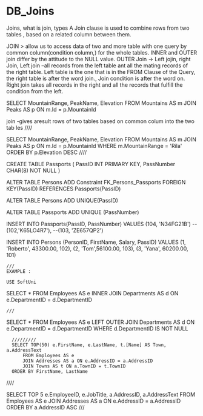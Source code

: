 # DB_Joins
Joins, what is join, types
A Join clause is used to combine rows from two tables , based on a related column between them.


JOIN > allow us to access data of two and more table with one query by common column(condition column,) for the whole tables.
INNER and OUTER  join differ by the attitude to the NULL value.
OUTER Join -> Left jojin, right Join,
Left join –all records from the left table ant all the mating records of the right table.
Left table is the one that is in the FROM Clause of the Query, the right table is after the word join.,
Join condition is after the word on.
Right join takes all records in the right and all the records that fulfill the condition from the left.


 SELECT 
      MountainRange, 
	  PeakName, 
	  Elevation 
    FROM Mountains AS m
  JOIN Peaks AS p ON m.Id = p.MountainId
  
  join -gives aresult rows of two tables based on common colum into the two tab les
  ////
  
  SELECT 
      MountainRange, 
	  PeakName, 
	  Elevation 
    FROM Mountains AS m
  JOIN Peaks AS p ON m.Id = p.MountainId
  WHERE m.MountainRange = 'Rila'
  ORDER BY p.Elevation DESC
////

CREATE TABLE Passports
(
PassID INT PRIMARY KEY,
PassNumber CHAR(8) NOT NULL
)

ALTER TABLE Persons
ADD Constraint FK_Persons_Passports FOREIGN KEY(PassID) 
                                    REFERENCES Passports(PassID)

ALTER TABLE Persons
        ADD UNIQUE(PassID)

ALTER TABLE Passports
		ADD UNIQUE (PassNumber)

INSERT INTO 
        Passports(PassID, PassNumber)
VALUES
        (104, 'N34FG21B')
		--(102,'K65LO4R7'),
		--(103, 'ZE657QP2')


INSERT INTO Persons (PersonID, FirstName, Salary, PassID)
VALUES
    (1, 'Roberto', 43300.00, 102),
	(2, 'Tom',56100.00, 103),
	(3, 'Yana', 60200.00, 101)

	///
	EXAMPLE :
	
	USE SoftUni
SELECT
     * 
    FROM 
	   Employees AS e
    INNER JOIN Departments AS d ON e.DepartmentID = d.DepartmentID
    
    ///
    
SELECT * FROM Employees AS e 
LEFT OUTER JOIN Departments AS d
      ON e.DepartmentID  = d.DepartmentID
	  WHERE d.DepartmentID IS NOT NULL
	  
	  
	  
	  /////////
	  SELECT TOP(50) e.FirstName, e.LastName, t.[Name] AS Town, a.AddressText 
          FROM Employees AS e
          JOIN Addresses AS a ON e.AddressID = a.AddressID 
          JOIN Towns AS t ON a.TownID = t.TownID
	  ORDER BY FirstName, LastName


////

SELECT TOP 5
    e.EmployeeID,
	e.JobTitle,
	a.AddressID,
	a.AddressText
 FROM Employees AS e 
 JOIN Addresses AS a ON e.AddressID = a.AddressID
 ORDER BY a.AddressID ASC
 ///
	
